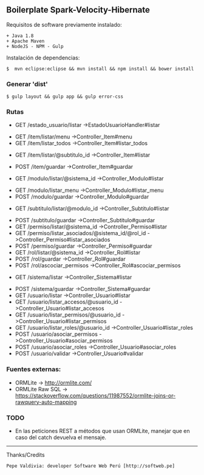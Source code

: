 ## Boilerplate Spark-Velocity-Hibernate

Requisitos de software previamente instalado:

	+ Java 1.8
	+ Apache Maven
	+ NodeJS - NPM - Gulp

Instalación de dependencias:

	$  mvn eclipse:eclipse && mvn install && npm install && bower install 

### Generar 'dist'
	
	$ gulp layout && gulp app && gulp error-css
	
### Rutas

+ GET /estado_usuario/listar ->EstadoUsuarioHandler#listar
- GET /item/listar/menu ->Controller_Item#menu
- GET /item/listar_todos ->Controller_Item#listar_todos
+ GET /item/listar/@subtitulo_id ->Controller_Item#listar
- POST /item/guardar ->Controller_Item#guardar
+ GET /modulo/listar/@sistema_id ->Controller_Modulo#listar
- GET /modulo/listar_menu ->Controller_Modulo#listar_menu
- POST /modulo/guardar ->Controller_Modulo#guardar
+ GET /subtitulo/listar/@modulo_id ->Controller_Subtitulo#listar
- POST /subtitulo/guardar ->Controller_Subtitulo#guardar
- GET /permiso/listar/@sistema_id ->Controller_Permiso#listar
- GET /permiso/listar_asociados/@sistema_id/@rol_id ->Controller_Permiso#listar_asociados
- POST /permiso/guardar ->Controller_Permiso#guardar
- GET /rol/listar/@sistema_id ->Controller_Rol#listar
- POST /rol/guardar ->Controller_Rol#guardar
- POST /rol/ascociar_permisos ->Controller_Rol#ascociar_permisos
+ GET /sistema/listar ->Controller_Sistema#listar
- POST /sistema/guardar ->Controller_Sistema#guardar
- GET /usuario/listar ->Controller_Usuario#listar
- GET /usuario/listar_accesos/@usuario_id ->Controller_Usuario#listar_accesos
- GET /usuario/listar_permisos/@usuario_id ->Controller_Usuario#listar_permisos
- GET /usuario/listar_roles/@usuario_id ->Controller_Usuario#listar_roles
- POST /usuario/asociar_permisos ->Controller_Usuario#asociar_permisos
- POST /usuario/asociar_roles ->Controller_Usuario#asociar_roles
- POST /usuario/validar ->Controller_Usuario#validar

### Fuentes externas:

+ ORMLite -> http://ormlite.com/
+ ORMLite Raw SQL -> https://stackoverflow.com/questions/11987552/ormlite-joins-or-rawquery-auto-mapping

### TODO

+ En las peticiones REST a métodos que usan ORMLite, manejar que en caso del catch devuelva el mensaje.

---

 Thanks/Credits

    Pepe Valdivia: developer Software Web Perú [http://softweb.pe]